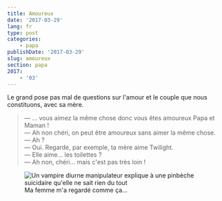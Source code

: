 ```yaml
---
title: Amoureux
date: '2017-03-29'
lang: fr
type: post
categories:
    - papa
publishDate: '2017-03-29'
slug: amoureux
section: papa
2017:
    - '03'
---
```


Le grand pose pas mal de questions sur l'amour et le couple que nous constituons, avec sa mère.

<!--more-->

> — … vous aimez la même chose donc vous êtes amoureux Papa et Maman !  
> — Ah non chéri, on peut être amoureux sans aimer la même chose.  
> — Ah ?  
> — Oui. Regarde, par exemple, ta mère aime Twilight.  
> — Elle aime… les toilettes ?  
> — Ah non, chéri… mais c'est pas très loin !

<figure>
  <img src="{{<fileFolder>}}toilettes.gif" alt="Un vampire diurne manipulateur explique à une pinbèche suicidaire qu'elle ne sait rien du tout"/>
  <figcaption>Ma femme m'a regardé comme ça…</figcaption>
</figure>